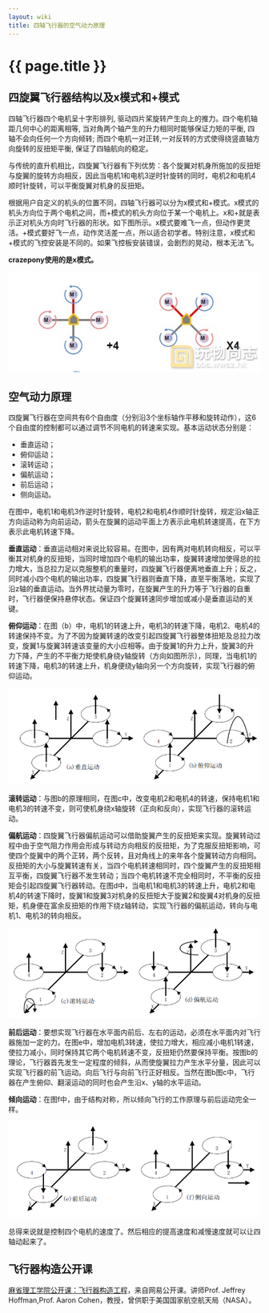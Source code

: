 ```yaml
---
layout: wiki
title: 四轴飞行器的空气动力原理
---
```


# {{ page.title }}

## 四旋翼飞行器结构以及x模式和+模式
四轴飞行器四个电机呈十字形排列, 驱动四片桨旋转产生向上的推力。四个电机轴距几何中心的距离相等, 当对角两个轴产生的升力相同时能够保证力矩的平衡, 四轴不会向任何一个方向倾转; 而四个电机一对正转,一对反转的方式使得绕竖直轴方向旋转的反扭矩平衡, 保证了四轴航向的稳定。

与传统的直升机相比，四旋翼飞行器有下列优势：各个旋翼对机身所施加的反扭矩与旋翼的旋转方向相反，因此当电机1和电机3逆时针旋转的同时，电机2和电机4顺时针旋转，可以平衡旋翼对机身的反扭矩。

根据用户自定义的机头的位置不同，四轴飞行器可以分为x模式和+模式。x模式的机头方向位于两个电机之间，而+模式的机头方向位于某一个电机上。x和+就是表示正对机头方向时飞行器的形状。如下图所示。x模式要难飞一点，但动作更灵活。+模式要好飞一点，动作灵活差一点，所以适合初学者。特别注意，x模式和+模式的飞控安装是不同的。如果飞控板安装错误，会剧烈的晃动，根本无法飞。

**crazepony使用的是x模式。**

![](/assets/img/model.jpg)

## 空气动力原理
四旋翼飞行器在空间共有6个自由度（分别沿3个坐标轴作平移和旋转动作），这6个自由度的控制都可以通过调节不同电机的转速来实现。基本运动状态分别是：

* 垂直运动；
* 俯仰运动；
* 滚转运动；
* 偏航运动；
* 前后运动；
* 侧向运动。

在图中，电机1和电机3作逆时针旋转，电机2和电机4作顺时针旋转，规定沿x轴正方向运动称为向前运动，箭头在旋翼的运动平面上方表示此电机转速提高，在下方表示此电机转速下降。

**垂直运动**：垂直运动相对来说比较容易。在图中，因有两对电机转向相反，可以平衡其对机身的反扭矩，当同时增加四个电机的输出功率，旋翼转速增加使得总的拉力增大，当总拉力足以克服整机的重量时，四旋翼飞行器便离地垂直上升；反之，同时减小四个电机的输出功率，四旋翼飞行器则垂直下降，直至平衡落地，实现了沿z轴的垂直运动。当外界扰动量为零时，在旋翼产生的升力等于飞行器的自重时，飞行器便保持悬停状态。保证四个旋翼转速同步增加或减小是垂直运动的关键。

**俯仰运动**：在图（b）中，电机1的转速上升，电机3的转速下降，电机2、电机4的转速保持不变。为了不因为旋翼转速的改变引起四旋翼飞行器整体扭矩及总拉力改变，旋翼1与旋翼3转速该变量的大小应相等。由于旋翼1的升力上升，旋翼3的升力下降，产生的不平衡力矩使机身绕y轴旋转（方向如图所示），同理，当电机1的转速下降，电机3的转速上升，机身便绕y轴向另一个方向旋转，实现飞行器的俯仰运动。

![](/assets/img/aerodynamic-1.png)

**滚转运动**：与图b的原理相同，在图c中，改变电机2和电机4的转速，保持电机1和电机3的转速不变，则可使机身绕x轴旋转（正向和反向），实现飞行器的滚转运动。

**偏航运动**：四旋翼飞行器偏航运动可以借助旋翼产生的反扭矩来实现。旋翼转动过程中由于空气阻力作用会形成与转动方向相反的反扭矩，为了克服反扭矩影响，可使四个旋翼中的两个正转，两个反转，且对角线上的来年各个旋翼转动方向相同。反扭矩的大小与旋翼转速有关，当四个电机转速相同时，四个旋翼产生的反扭矩相互平衡，四旋翼飞行器不发生转动；当四个电机转速不完全相同时，不平衡的反扭矩会引起四旋翼飞行器转动。在图d中，当电机1和电机3的转速上升，电机2和电机4的转速下降时，旋翼1和旋翼3对机身的反扭矩大于旋翼2和旋翼4对机身的反扭矩，机身便在富余反扭矩的作用下绕z轴转动，实现飞行器的偏航运动，转向与电机1、电机3的转向相反。

![](/assets/img/aerodynamic-2.png)

**前后运动**：要想实现飞行器在水平面内前后、左右的运动，必须在水平面内对飞行器施加一定的力。在图e中，增加电机3转速，使拉力增大，相应减小电机1转速，使拉力减小，同时保持其它两个电机转速不变，反扭矩仍然要保持平衡。按图b的理论，飞行器首先发生一定程度的倾斜，从而使旋翼拉力产生水平分量，因此可以实现飞行器的前飞运动。向后飞行与向前飞行正好相反。当然在图b图c中，飞行器在产生俯仰、翻滚运动的同时也会产生沿x、y轴的水平运动。

**倾向运动**：在图f中，由于结构对称，所以倾向飞行的工作原理与前后运动完全一样。

![](/assets/img/aerodynamic-3.png)

总得来说就是控制四个电机的速度了。然后相应的提高速度和减慢速度就可以让四轴动起来了。


## 飞行器构造公开课

[麻省理工学院公开课：飞行器构造工程](http://v.163.com/special/opencourse/aircraftsystem.html)，来自网易公开课。讲师Prof. Jeffrey Hoffman,Prof. Aaron Cohen，教授，曾供职于美国国家航空航天局（NASA）。

